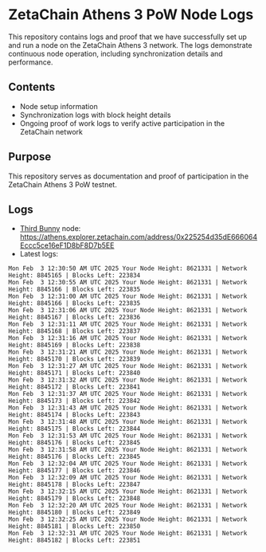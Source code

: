 # ZetaChain Athens 3 PoW Node Logs
This repository contains logs and proof that we have successfully set up and run a node on the ZetaChain Athens 3 network. The logs demonstrate continuous node operation, including synchronization details and performance.

## Contents
- Node setup information
- Synchronization logs with block height details
- Ongoing proof of work logs to verify active participation in the ZetaChain network

## Purpose
This repository serves as documentation and proof of participation in the ZetaChain Athens 3 PoW testnet.

## Logs

- [Third Bunny](https://thirdbunny.xyz/) node: https://athens.explorer.zetachain.com/address/0x225254d35dE666064Eccc5ce16eF1D8bF8D7b5EE
- Latest logs:
```
Mon Feb  3 12:30:50 AM UTC 2025 Your Node Height: 8621331 | Network Height: 8845165 | Blocks Left: 223834
Mon Feb  3 12:30:55 AM UTC 2025 Your Node Height: 8621331 | Network Height: 8845166 | Blocks Left: 223835
Mon Feb  3 12:31:00 AM UTC 2025 Your Node Height: 8621331 | Network Height: 8845166 | Blocks Left: 223835
Mon Feb  3 12:31:06 AM UTC 2025 Your Node Height: 8621331 | Network Height: 8845167 | Blocks Left: 223836
Mon Feb  3 12:31:11 AM UTC 2025 Your Node Height: 8621331 | Network Height: 8845168 | Blocks Left: 223837
Mon Feb  3 12:31:16 AM UTC 2025 Your Node Height: 8621331 | Network Height: 8845169 | Blocks Left: 223838
Mon Feb  3 12:31:21 AM UTC 2025 Your Node Height: 8621331 | Network Height: 8845170 | Blocks Left: 223839
Mon Feb  3 12:31:27 AM UTC 2025 Your Node Height: 8621331 | Network Height: 8845171 | Blocks Left: 223840
Mon Feb  3 12:31:32 AM UTC 2025 Your Node Height: 8621331 | Network Height: 8845172 | Blocks Left: 223841
Mon Feb  3 12:31:37 AM UTC 2025 Your Node Height: 8621331 | Network Height: 8845173 | Blocks Left: 223842
Mon Feb  3 12:31:43 AM UTC 2025 Your Node Height: 8621331 | Network Height: 8845174 | Blocks Left: 223843
Mon Feb  3 12:31:48 AM UTC 2025 Your Node Height: 8621331 | Network Height: 8845175 | Blocks Left: 223844
Mon Feb  3 12:31:53 AM UTC 2025 Your Node Height: 8621331 | Network Height: 8845176 | Blocks Left: 223845
Mon Feb  3 12:31:58 AM UTC 2025 Your Node Height: 8621331 | Network Height: 8845176 | Blocks Left: 223845
Mon Feb  3 12:32:04 AM UTC 2025 Your Node Height: 8621331 | Network Height: 8845177 | Blocks Left: 223846
Mon Feb  3 12:32:09 AM UTC 2025 Your Node Height: 8621331 | Network Height: 8845178 | Blocks Left: 223847
Mon Feb  3 12:32:15 AM UTC 2025 Your Node Height: 8621331 | Network Height: 8845179 | Blocks Left: 223848
Mon Feb  3 12:32:20 AM UTC 2025 Your Node Height: 8621331 | Network Height: 8845180 | Blocks Left: 223849
Mon Feb  3 12:32:25 AM UTC 2025 Your Node Height: 8621331 | Network Height: 8845181 | Blocks Left: 223850
Mon Feb  3 12:32:31 AM UTC 2025 Your Node Height: 8621331 | Network Height: 8845182 | Blocks Left: 223851
```
